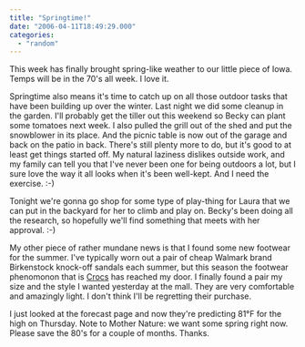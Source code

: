 ```yaml
---
title: "Springtime!"
date: "2006-04-11T18:49:29.000"
categories: 
  - "random"
---
```


This week has finally brought spring-like weather to our little piece of Iowa. Temps will be in the 70's all week. I love it.

Springtime also means it's time to catch up on all those outdoor tasks that have been building up over the winter. Last night we did some cleanup in the garden. I'll probably get the tiller out this weekend so Becky can plant some tomatoes next week. I also pulled the grill out of the shed and put the snowblower in its place. And the picnic table is now out of the garage and back on the patio in back. There's still plenty more to do, but it's good to at least get things started off. My natural laziness dislikes outside work, and my family can tell you that I've never been one for being outdoors a lot, but I sure love the way it all looks when it's been well-kept. And I need the exercise. :-)

Tonight we're gonna go shop for some type of play-thing for Laura that we can put in the backyard for her to climb and play on. Becky's been doing all the research, so hopefully we'll find something that meets with her approval. :-)

My other piece of rather mundane news is that I found some new footwear for the summer. I've typically worn out a pair of cheap Walmark brand Birkenstock knock-off sandals each summer, but this season the footwear phenomonon that is [Crocs](http://www.crocs.com) has reached my door. I finally found a pair my size and the style I wanted yesterday at the mall. They are very comfortable and amazingly light. I don't think I'll be regretting their purchase.

I just looked at the forecast page and now they're predicting 81°F for the high on Thursday. Note to Mother Nature: we want some spring right now. Please save the 80's for a couple of months. Thanks.
